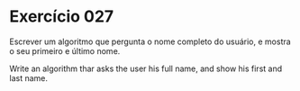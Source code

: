 # Exercício 027

Escrever um algoritmo que pergunta o nome completo do usuário, e mostra o seu primeiro e último nome.

Write an algorithm thar asks the user his full name, and show his first and last name.
